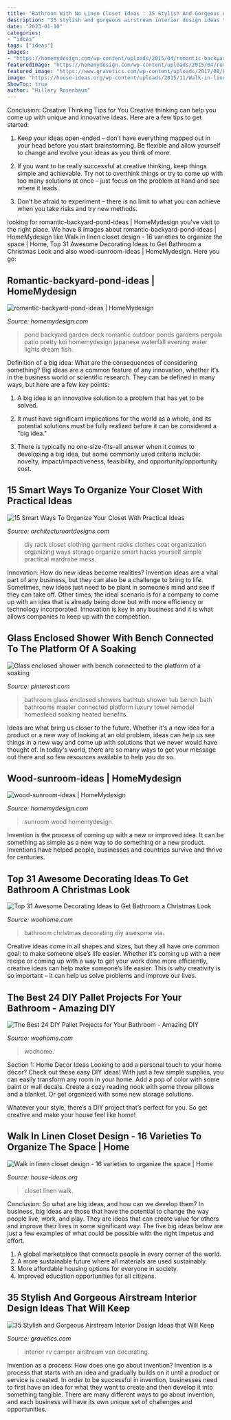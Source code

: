 ```yaml
---
title: "Bathroom With No Linen Closet Ideas : 35 Stylish And Gorgeous Airstream Interior Design Ideas That Will Keep"
description: "35 stylish and gorgeous airstream interior design ideas that will keep"
date: "2023-01-10"
categories:
- "ideas"
tags: ["ideas"]
images:
- "https://homemydesign.com/wp-content/uploads/2015/04/romantic-backyard-pond-ideas.jpg"
featuredImage: "https://homemydesign.com/wp-content/uploads/2015/04/romantic-backyard-pond-ideas.jpg"
featured_image: "https://www.gravetics.com/wp-content/uploads/2017/08/RV-CAMPER-VAN-DECORATING-IDEAS.jpg"
image: "https://house-ideas.org/wp-content/uploads/2015/11/Walk-in-linen-closet-design-photo-12.jpg"
ShowToc: true
author: "Hillary Rosenbaum"
---
```



Conclusion: Creative Thinking Tips for You
Creative thinking can help you come up with unique and innovative ideas. Here are a few tips to get started:
1. Keep your ideas open-ended – don’t have everything mapped out in your head before you start brainstorming. Be flexible and allow yourself to change and evolve your ideas as you think of more.

2. If you want to be really successful at creative thinking, keep things simple and achievable. Try not to overthink things or try to come up with too many solutions at once – just focus on the problem at hand and see where it leads.

3. Don’t be afraid to experiment – there is no limit to what you can achieve when you take risks and try new methods.

	

		
looking for romantic-backyard-pond-ideas | HomeMydesign you've visit to the right place. We have 8 Images about romantic-backyard-pond-ideas | HomeMydesign like Walk in linen closet design - 16 varieties to organize the space | Home, Top 31 Awesome Decorating Ideas to Get Bathroom a Christmas Look and also wood-sunroom-ideas | HomeMydesign. Here you go:
		
    
## Romantic-backyard-pond-ideas | HomeMydesign

<img loading=lazy src="https://homemydesign.com/wp-content/uploads/2015/04/romantic-backyard-pond-ideas.jpg" onerror="this.onerror=null;this.src='https://tse1.mm.bing.net/th?id=OIP.kUpWmiJ2QA4-L7AEHvjeiAHaLH&amp;pid=15.1';" alt="romantic-backyard-pond-ideas | HomeMydesign">

_Source: homemydesign.com_

>pond backyard garden deck romantic outdoor ponds gardens pergola patio pretty koi homemydesign japanese waterfall evening water lights dream fish. 

	

Definition of a big idea: What are the consequences of considering something?
Big ideas are a common feature of any innovation, whether it’s in the business world or scientific research. They can be defined in many ways, but here are a few key points:
1. A big idea is an innovative solution to a problem that has yet to be solved.

2. It must have significant implications for the world as a whole, and its potential solutions must be fully realized before it can be considered a "big idea."

3. There is typically no one-size-fits-all answer when it comes to developing a big idea, but some commonly used criteria include: novelty, impact/impactiveness, feasibility, and opportunity/opportunity cost. 

    
## 15 Smart Ways To Organize Your Closet With Practical Ideas

<img loading=lazy src="https://www.architectureartdesigns.com/wp-content/uploads/2017/09/15-Smart-Ways-To-Organize-Your-Closet-With-Practical-Ideas-5.jpg" onerror="this.onerror=null;this.src='https://tse2.mm.bing.net/th?id=OIP.Esan_HKEflzi_frGYaltvwHaLG&amp;pid=15.1';" alt="15 Smart Ways To Organize Your Closet With Practical Ideas">

_Source: architectureartdesigns.com_

>diy rack closet clothing garment racks clothes coat organization organizing ways storage organize smart hacks yourself simple practical wardrobe mess. 

	

Innovation: How do new ideas become realities?
Invention ideas are a vital part of any business, but they can also be a challenge to bring to life. Sometimes, new ideas just need to be plant in someone’s mind and see if they can take off. Other times, the ideal scenario is for a company to come up with an idea that is already being done but with more efficiency or technology incorporated. Innovation is key in any business and it is what allows companies to keep up with the competition.

    
## Glass Enclosed Shower With Bench Connected To The Platform Of A Soaking

<img loading=lazy src="https://s-media-cache-ak0.pinimg.com/736x/d1/bc/4d/d1bc4dfad57e499c8d4c0dee0e0f3a32--bathroom-closet-bathroom-stuff.jpg" onerror="this.onerror=null;this.src='https://tse1.mm.bing.net/th?id=OIP.VoQUyiOjkWOL6KRdPcuwkQHaLH&amp;pid=15.1';" alt="Glass enclosed shower with bench connected to the platform of a soaking">

_Source: pinterest.com_

>bathroom glass enclosed showers bathtub shower tub bench bath bathrooms master connected platform luxury towel remodel homesfeed soaking heated benefits. 

	

Ideas are what bring us closer to the future. Whether it's a new idea for a product or a new way of looking at an old problem, ideas can help us see things in a new way and come up with solutions that we never would have thought of. In today's world, there are so many ways to get your message out there and so few resources available to help you do so.

    
## Wood-sunroom-ideas | HomeMydesign

<img loading=lazy src="https://homemydesign.com/wp-content/uploads/2013/03/wood-sunroom-ideas.jpg" onerror="this.onerror=null;this.src='https://tse3.mm.bing.net/th?id=OIP.A8GJTR-h_OLjz2TVUC6ipwHaFj&amp;pid=15.1';" alt="wood-sunroom-ideas | HomeMydesign">

_Source: homemydesign.com_

>sunroom wood homemydesign. 

	

Invention is the process of coming up with a new or improved idea. It can be something as simple as a new way to do something or a new product. Inventions have helped people, businesses and countries survive and thrive for centuries.

    
## Top 31 Awesome Decorating Ideas To Get Bathroom A Christmas Look

<img loading=lazy src="http://www.woohome.com/wp-content/uploads/2017/11/bring-christmas-spirit-into-bathroom-13.jpg" onerror="this.onerror=null;this.src='https://tse2.mm.bing.net/th?id=OIP.A9O2fPgt5OZGZUaSOwJ2AgHaJ4&amp;pid=15.1';" alt="Top 31 Awesome Decorating Ideas to Get Bathroom a Christmas Look">

_Source: woohome.com_

>bathroom christmas decorating diy awesome via. 

	

Creative ideas come in all shapes and sizes, but they all have one common goal: to make someone else’s life easier. Whether it’s coming up with a new recipe or coming up with a way to get your work done more efficiently, creative ideas can help make someone’s life easier. This is why creativity is so important – it can help us solve problems and improve our lives.

    
## The Best 24 DIY Pallet Projects For Your Bathroom - Amazing DIY

<img loading=lazy src="https://www.woohome.com/wp-content/uploads/2016/05/bathroom-pallet-projects-woohome-19.jpg" onerror="this.onerror=null;this.src='https://tse2.mm.bing.net/th?id=OIP.ayITAhFK5Lpj8BDt70r07QHaLh&amp;pid=15.1';" alt="The Best 24 DIY Pallet Projects for Your Bathroom - Amazing DIY">

_Source: woohome.com_

>woohome. 

	

Section 1: Home Decor Ideas
Looking to add a personal touch to your home décor? Check out these easy DIY ideas!
With just a few simple supplies, you can easily transform any room in your home. Add a pop of color with some paint or wall decals. Create a cozy reading nook with some throw pillows and a blanket. Or get organized with some new storage solutions.

Whatever your style, there’s a DIY project that’s perfect for you. So get creative and make your house feel like home!

    
## Walk In Linen Closet Design - 16 Varieties To Organize The Space | Home

<img loading=lazy src="https://house-ideas.org/wp-content/uploads/2015/11/Walk-in-linen-closet-design-photo-12.jpg" onerror="this.onerror=null;this.src='https://tse4.mm.bing.net/th?id=OIP.YSY-3W0MOR0cEe0mWSwe8QHaLF&amp;pid=15.1';" alt="Walk in linen closet design - 16 varieties to organize the space | Home">

_Source: house-ideas.org_

>closet linen walk. 

	

Conclusion: So what are big ideas, and how can we develop them?
In business, big ideas are those that have the potential to change the way people live, work, and play. They are ideas that can create value for others and improve their lives in some significant way. The five big ideas below are just a few examples of what could be possible with the right impetus and effort.
1. A global marketplace that connects people in every corner of the world.
2. A more sustainable future where all materials are used sustainably.
3. More affordable housing options for everyone in society. 
4. Improved education opportunities for all citizens. 

    
## 35 Stylish And Gorgeous Airstream Interior Design Ideas That Will Keep

<img loading=lazy src="https://www.gravetics.com/wp-content/uploads/2017/08/RV-CAMPER-VAN-DECORATING-IDEAS.jpg" onerror="this.onerror=null;this.src='https://tse1.mm.bing.net/th?id=OIP.PUvG9x9nnoRl1u8xgRrL1AHaLH&amp;pid=15.1';" alt="35 Stylish and Gorgeous Airstream Interior Design Ideas that Will Keep">

_Source: gravetics.com_

>interior rv camper airstream van decorating. 

	

Invention as a process: How does one go about invention?
Invention is a process that starts with an idea and gradually builds on it until a product or service is created. In order to be successful in invention, businesses need to first have an idea for what they want to create and then develop it into something tangible. There are many different ways to go about invention, and each business will have its own unique set of challenges and opportunities.

